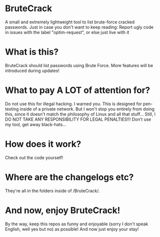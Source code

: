 # BruteCrack

A small and extremely lightweight tool to list brute-force cracked passwords.
Just in case you don't want to keep reading: Report ugly code in issues with the label "optim-request", or else just live with it

# What is this?

BruteCrack should list passwords using Brute Force. More features will be introduced during updates!

# What to pay A LOT of attention for?

Do not use this for illegal hacking. I warned you. This is designed for pen-testing inside of a private network.
But I won't stop you entirely from doing this, since it doesn't match the philosophy of Linux and all that stuff...
Still, I DO NOT TAKE ANY RESPONSIBILITY FOR LEGAL PENALTIES!!! Don't use my tool, get away black-hats...

# How does it work?

Check out the code yourself!

# Where are the changelogs etc?

They're all in the folders inside of /BruteCrack/.

# And now, enjoy BruteCrack!

By the way, keep this repos as funny and enjoyable (sorry I don't speak English, well yes but no) as possible! And now just enjoy your stay!
